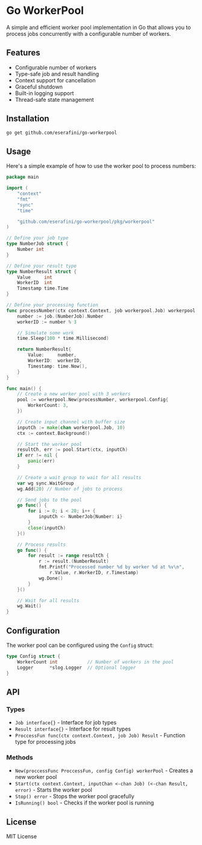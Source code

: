 # Go WorkerPool

A simple and efficient worker pool implementation in Go that allows you to process jobs concurrently with a configurable number of workers.

## Features

- Configurable number of workers
- Type-safe job and result handling
- Context support for cancellation
- Graceful shutdown
- Built-in logging support
- Thread-safe state management

## Installation

```bash
go get github.com/eserafini/go-workerpool
```

## Usage

Here's a simple example of how to use the worker pool to process numbers:

```go
package main

import (
    "context"
    "fmt"
    "sync"
    "time"

    "github.com/eserafini/go-workerpool/pkg/workerpool"
)

// Define your job type
type NumberJob struct {
    Number int
}

// Define your result type
type NumberResult struct {
    Value     int
    WorkerID  int
    Timestamp time.Time
}

// Define your processing function
func processNumber(ctx context.Context, job workerpool.Job) workerpool.Result {
    number := job.(NumberJob).Number
    workerID := number % 3

    // Simulate some work
    time.Sleep(100 * time.Millisecond)

    return NumberResult{
        Value:     number,
        WorkerID:  workerID,
        Timestamp: time.Now(),
    }
}

func main() {
    // Create a new worker pool with 3 workers
    pool := workerpool.New(processNumber, workerpool.Config{
        WorkerCount: 3,
    })

    // Create input channel with buffer size
    inputCh := make(chan workerpool.Job, 10)
    ctx := context.Background()

    // Start the worker pool
    resultCh, err := pool.Start(ctx, inputCh)
    if err != nil {
        panic(err)
    }

    // Create a wait group to wait for all results
    var wg sync.WaitGroup
    wg.Add(20) // Number of jobs to process

    // Send jobs to the pool
    go func() {
        for i := 0; i < 20; i++ {
            inputCh <- NumberJob{Number: i}
        }
        close(inputCh)
    }()

    // Process results
    go func() {
        for result := range resultCh {
            r := result.(NumberResult)
            fmt.Printf("Processed number %d by worker %d at %v\n", 
                r.Value, r.WorkerID, r.Timestamp)
            wg.Done()
        }
    }()

    // Wait for all results
    wg.Wait()
}
```

## Configuration

The worker pool can be configured using the `Config` struct:

```go
type Config struct {
    WorkerCount int           // Number of workers in the pool
    Logger      *slog.Logger  // Optional logger
}
```

## API

### Types

- `Job interface{}` - Interface for job types
- `Result interface{}` - Interface for result types
- `ProccessFun func(ctx context.Context, job Job) Result` - Function type for processing jobs

### Methods

- `New(proccessFunc ProccessFun, config Config) workerPool` - Creates a new worker pool
- `Start(ctx context.Context, inputChan <-chan Job) (<-chan Result, error)` - Starts the worker pool
- `Stop() error` - Stops the worker pool gracefully
- `IsRunning() bool` - Checks if the worker pool is running

## License

MIT License 